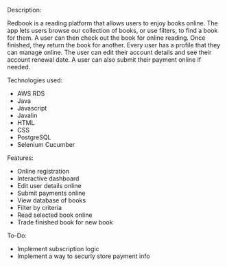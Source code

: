 Description:

Redbook is a reading platform that allows users to enjoy books online. The app lets users browse our collection of books, or use filters, to find a book for them. A user can then check out the book for online reading. Once finished, they return the book for another. Every user has a profile that they can manage online. The user can edit their account details and see their account renewal date. A user can also submit their payment online if needed.

Technologies used:

- AWS RDS
- Java
- Javascript
- Javalin
- HTML
- CSS
- PostgreSQL
- Selenium Cucumber

Features:

- Online registration
- Interactive dashboard
- Edit user details online
- Submit payments online
- View database of books
- Filter by criteria
- Read selected book online
- Trade finished book for new book

To-Do:
- Implement subscription logic
- Implement a way to securly store payment info
